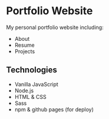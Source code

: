 # Portfolio Website
My personal portfolio website including:
- About
- Resume
- Projects

## Technologies
- Vanilla JavaScript
- Node.js
- HTML & CSS
- Sass
- npm & github pages (for deploy)
